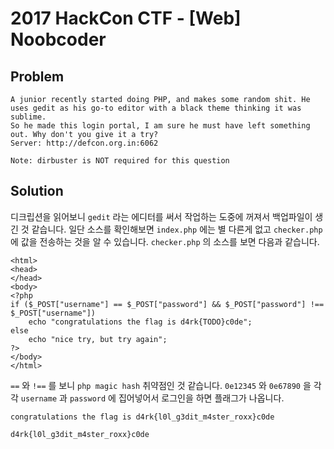 # 2017 HackCon CTF - [Web] Noobcoder
## Problem
```
A junior recently started doing PHP, and makes some random shit. He uses gedit as his go-to editor with a black theme thinking it was sublime.
So he made this login portal, I am sure he must have left something out. Why don't you give it a try?
Server: http://defcon.org.in:6062

Note: dirbuster is NOT required for this question
```
## Solution
디크립션을 읽어보니 `gedit` 라는 에디터를 써서 작업하는 도중에 꺼져서 백업파일이 생긴 것 같습니다. 일단 소스를 확인해보면 `index.php` 에는 별 다른게 없고 `checker.php` 에 값을 전송하는 것을 알 수 있습니다. `checker.php` 의 소스를 보면 다음과 같습니다.

```
<html>
<head>
</head>
<body>
<?php
if ($_POST["username"] == $_POST["password"] && $_POST["password"] !== $_POST["username"])
	echo "congratulations the flag is d4rk{TODO}c0de";
else
	echo "nice try, but try again";
?>
</body>
</html>
```

`==` 와 `!==` 를 보니 `php magic hash` 취약점인 것 같습니다.
`0e12345` 와 `0e67890` 을 각각 `username` 과 `password` 에 집어넣어서 로그인을 하면 플래그가 나옵니다.

`congratulations the flag is d4rk{l0l_g3dit_m4ster_roxx}c0de`

`d4rk{l0l_g3dit_m4ster_roxx}c0de`
